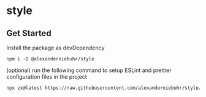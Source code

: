 # style

## Get Started

Install the package as devDependency

```shell
npm i -D @alexanderniebuhr/style
```

(optional) run the following command to setup ESLint and prettier configuration files in the project

```sh
npx zx@latest https://raw.githubusercontent.com/alexanderniebuhr/style/main/setup.mjs
```
